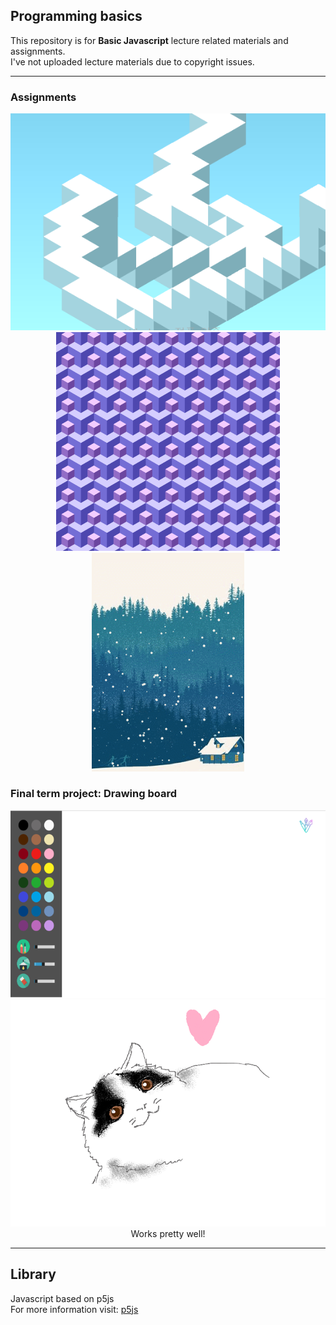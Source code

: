 ## Programming basics
This repository is for **Basic Javascript** lecture related materials and assignments.  
I've not uploaded lecture materials due to copyright issues.  

---
### Assignments
<p align = "center">
<img src = "./img/cube_draft.PNG", width = 600></img><br>
<img src = "./img/cube_tessellation.PNG", height = 350></img>
<img src = "./img/snowing.gif", height = 350></img>
</p>

### Final term project: Drawing board
<p align = "center">
<img src = "./img/drawing_board.png", height = 300></img>
<img src = "./img/drawing_result.png", width = 550></img>
<br>Works pretty well!<br>
</p>


---
## Library
Javascript based on p5js  
For more information visit: [p5js](https://p5js.org/) 
